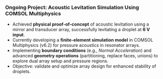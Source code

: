 ### Ongoing Project: Acoustic Levitation Simulation Using COMSOL Multiphysics
- Achieved **physical proof-of-concept** of acoustic levitation using a mirror and transducer array, successfully levitating a droplet at **6 V input**.  
- Currently developing a **finite-element simulation model** in COMSOL Multiphysics (v6.2) for pressure acoustics in resonator arrays.  
- Implementing **boundary conditions** (e.g., *Normal Acceleration*) and advanced **geometry operations** (partitioning, replace faces, unions) to explore dual array setup and pressure regions.  
- Objective: validate and optimize array design for enhanced stability of droplets.  
